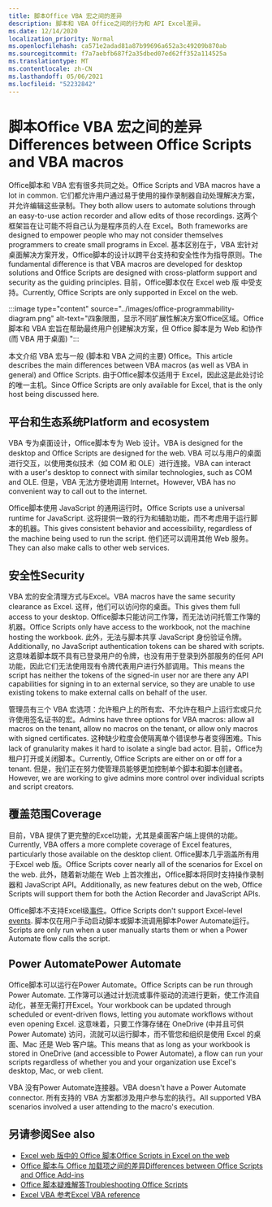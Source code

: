 ```yaml
---
title: 脚本Office VBA 宏之间的差异
description: 脚本和 VBA Office之间的行为和 API Excel差异。
ms.date: 12/14/2020
localization_priority: Normal
ms.openlocfilehash: ca571e2adad81a87b99696a652a3c49209b870ab
ms.sourcegitcommit: f7a7aebfb687f2a35dbed07ed62ff352a114525a
ms.translationtype: MT
ms.contentlocale: zh-CN
ms.lasthandoff: 05/06/2021
ms.locfileid: "52232842"
---
```

# <a name="differences-between-office-scripts-and-vba-macros"></a><span data-ttu-id="8de52-103">脚本Office VBA 宏之间的差异</span><span class="sxs-lookup"><span data-stu-id="8de52-103">Differences between Office Scripts and VBA macros</span></span>

<span data-ttu-id="8de52-104">Office脚本和 VBA 宏有很多共同之处。</span><span class="sxs-lookup"><span data-stu-id="8de52-104">Office Scripts and VBA macros have a lot in common.</span></span> <span data-ttu-id="8de52-105">它们都允许用户通过易于使用的操作录制器自动处理解决方案，并允许编辑这些录制。</span><span class="sxs-lookup"><span data-stu-id="8de52-105">They both allow users to automate solutions through an easy-to-use action recorder and allow edits of those recordings.</span></span> <span data-ttu-id="8de52-106">这两个框架旨在让可能不将自己认为是程序员的人在 Excel。</span><span class="sxs-lookup"><span data-stu-id="8de52-106">Both frameworks are designed to empower people who may not consider themselves programmers to create small programs in Excel.</span></span>
<span data-ttu-id="8de52-107">基本区别在于，VBA 宏针对桌面解决方案开发，Office脚本的设计以跨平台支持和安全性作为指导原则。</span><span class="sxs-lookup"><span data-stu-id="8de52-107">The fundamental difference is that VBA macros are developed for desktop solutions and Office Scripts are designed with cross-platform support and security as the guiding principles.</span></span> <span data-ttu-id="8de52-108">目前，Office脚本仅在 Excel web 版 中受支持。</span><span class="sxs-lookup"><span data-stu-id="8de52-108">Currently, Office Scripts are only supported in Excel on the web.</span></span>

:::image type="content" source="../images/office-programmability-diagram.png" alt-text="四象限图，显示不同扩展性解决方案Office区域。Office脚本和 VBA 宏旨在帮助最终用户创建解决方案，但 Office 脚本是为 Web 和协作 (而 VBA 用于桌面) ":::

<span data-ttu-id="8de52-110">本文介绍 VBA 宏与一般 (脚本和 VBA 之间的主要) Office。</span><span class="sxs-lookup"><span data-stu-id="8de52-110">This article describes the main differences between VBA macros (as well as VBA in general) and Office Scripts.</span></span> <span data-ttu-id="8de52-111">由于Office脚本仅适用于 Excel，因此这是此处讨论的唯一主机。</span><span class="sxs-lookup"><span data-stu-id="8de52-111">Since Office Scripts are only available for Excel, that is the only host being discussed here.</span></span>

## <a name="platform-and-ecosystem"></a><span data-ttu-id="8de52-112">平台和生态系统</span><span class="sxs-lookup"><span data-stu-id="8de52-112">Platform and ecosystem</span></span>

<span data-ttu-id="8de52-113">VBA 专为桌面设计，Office脚本专为 Web 设计。</span><span class="sxs-lookup"><span data-stu-id="8de52-113">VBA is designed for the desktop and Office Scripts are designed for the web.</span></span> <span data-ttu-id="8de52-114">VBA 可以与用户的桌面进行交互，以使用类似技术（如 COM 和 OLE）进行连接。</span><span class="sxs-lookup"><span data-stu-id="8de52-114">VBA can interact with a user's desktop to connect with similar technologies, such as COM and OLE.</span></span> <span data-ttu-id="8de52-115">但是，VBA 无法方便地调用 Internet。</span><span class="sxs-lookup"><span data-stu-id="8de52-115">However, VBA has no convenient way to call out to the internet.</span></span>

<span data-ttu-id="8de52-116">Office脚本使用 JavaScript 的通用运行时。</span><span class="sxs-lookup"><span data-stu-id="8de52-116">Office Scripts use a universal runtime for JavaScript.</span></span> <span data-ttu-id="8de52-117">这将提供一致的行为和辅助功能，而不考虑用于运行脚本的机器。</span><span class="sxs-lookup"><span data-stu-id="8de52-117">This gives consistent behavior and accessibility, regardless of the machine being used to run the script.</span></span> <span data-ttu-id="8de52-118">他们还可以调用其他 Web 服务。</span><span class="sxs-lookup"><span data-stu-id="8de52-118">They can also make calls to other web services.</span></span>

## <a name="security"></a><span data-ttu-id="8de52-119">安全性</span><span class="sxs-lookup"><span data-stu-id="8de52-119">Security</span></span>

<span data-ttu-id="8de52-120">VBA 宏的安全清理方式与Excel。</span><span class="sxs-lookup"><span data-stu-id="8de52-120">VBA macros have the same security clearance as Excel.</span></span> <span data-ttu-id="8de52-121">这样，他们可以访问你的桌面。</span><span class="sxs-lookup"><span data-stu-id="8de52-121">This gives them full access to your desktop.</span></span> <span data-ttu-id="8de52-122">Office脚本只能访问工作簿，而无法访问托管工作簿的机器。</span><span class="sxs-lookup"><span data-stu-id="8de52-122">Office Scripts only have access to the workbook, not the machine hosting the workbook.</span></span> <span data-ttu-id="8de52-123">此外，无法与脚本共享 JavaScript 身份验证令牌。</span><span class="sxs-lookup"><span data-stu-id="8de52-123">Additionally, no JavaScript authentication tokens can be shared with scripts.</span></span> <span data-ttu-id="8de52-124">这意味着脚本既不具有已登录用户的令牌，也没有用于登录到外部服务的任何 API 功能，因此它们无法使用现有令牌代表用户进行外部调用。</span><span class="sxs-lookup"><span data-stu-id="8de52-124">This means the script has neither the tokens of the signed-in user nor are there any API capabilities for signing in to an external service, so they are unable to use existing tokens to make external calls on behalf of the user.</span></span>

<span data-ttu-id="8de52-125">管理员有三个 VBA 宏选项：允许租户上的所有宏、不允许在租户上运行宏或只允许使用签名证书的宏。</span><span class="sxs-lookup"><span data-stu-id="8de52-125">Admins have three options for VBA macros: allow all macros on the tenant, allow no macros on the tenant, or allow only macros with signed certificates.</span></span> <span data-ttu-id="8de52-126">这种缺少粒度会使隔离单个错误参与者变得困难。</span><span class="sxs-lookup"><span data-stu-id="8de52-126">This lack of granularity makes it hard to isolate a single bad actor.</span></span> <span data-ttu-id="8de52-127">目前，Office为租户打开或关闭脚本。</span><span class="sxs-lookup"><span data-stu-id="8de52-127">Currently, Office Scripts are either on or off for a tenant.</span></span> <span data-ttu-id="8de52-128">但是，我们正在努力使管理员能够更加控制单个脚本和脚本创建者。</span><span class="sxs-lookup"><span data-stu-id="8de52-128">However, we are working to give admins more control over individual scripts and script creators.</span></span>

## <a name="coverage"></a><span data-ttu-id="8de52-129">覆盖范围</span><span class="sxs-lookup"><span data-stu-id="8de52-129">Coverage</span></span>

<span data-ttu-id="8de52-130">目前，VBA 提供了更完整的Excel功能，尤其是桌面客户端上提供的功能。</span><span class="sxs-lookup"><span data-stu-id="8de52-130">Currently, VBA offers a more complete coverage of Excel features, particularly those available on the desktop client.</span></span> <span data-ttu-id="8de52-131">Office脚本几乎涵盖所有用于Excel web 版。</span><span class="sxs-lookup"><span data-stu-id="8de52-131">Office Scripts cover nearly all of the scenarios for Excel on the web.</span></span> <span data-ttu-id="8de52-132">此外，随着新功能在 Web 上首次推出，Office脚本将同时支持操作录制器和 JavaScript API。</span><span class="sxs-lookup"><span data-stu-id="8de52-132">Additionally, as new features debut on the web, Office Scripts will support them for both the Action Recorder and JavaScript APIs.</span></span>

<span data-ttu-id="8de52-133">Office脚本不支持Excel级[事件](/office/vba/excel/concepts/events-worksheetfunctions-shapes/using-events-with-excel-objects)。</span><span class="sxs-lookup"><span data-stu-id="8de52-133">Office Scripts don't support Excel-level [events](/office/vba/excel/concepts/events-worksheetfunctions-shapes/using-events-with-excel-objects).</span></span> <span data-ttu-id="8de52-134">脚本仅在用户手动启动脚本或脚本流调用脚本Power Automate运行。</span><span class="sxs-lookup"><span data-stu-id="8de52-134">Scripts are only run when a user manually starts them or when a Power Automate flow calls the script.</span></span>

## <a name="power-automate"></a><span data-ttu-id="8de52-135">Power Automate</span><span class="sxs-lookup"><span data-stu-id="8de52-135">Power Automate</span></span>

<span data-ttu-id="8de52-136">Office脚本可以运行在Power Automate。</span><span class="sxs-lookup"><span data-stu-id="8de52-136">Office Scripts can be run through Power Automate.</span></span> <span data-ttu-id="8de52-137">工作簿可以通过计划流或事件驱动的流进行更新，使工作流自动化，甚至无需打开Excel。</span><span class="sxs-lookup"><span data-stu-id="8de52-137">Your workbook can be updated through scheduled or event-driven flows, letting you automate workflows without even opening Excel.</span></span> <span data-ttu-id="8de52-138">这意味着，只要工作簿存储在 OneDrive (中并且可供 Power Automate) 访问，流就可以运行脚本，而不管您和组织是使用 Excel 的桌面、Mac 还是 Web 客户端。</span><span class="sxs-lookup"><span data-stu-id="8de52-138">This means that as long as your workbook is stored in OneDrive (and accessible to Power Automate), a flow can run your scripts regardless of whether you and your organization use Excel's desktop, Mac, or web client.</span></span>

<span data-ttu-id="8de52-139">VBA 没有Power Automate连接器。</span><span class="sxs-lookup"><span data-stu-id="8de52-139">VBA doesn't have a Power Automate connector.</span></span> <span data-ttu-id="8de52-140">所有支持的 VBA 方案都涉及用户参与宏的执行。</span><span class="sxs-lookup"><span data-stu-id="8de52-140">All supported VBA scenarios involved a user attending to the macro's execution.</span></span>

## <a name="see-also"></a><span data-ttu-id="8de52-141">另请参阅</span><span class="sxs-lookup"><span data-stu-id="8de52-141">See also</span></span>

- [<span data-ttu-id="8de52-142">Excel web 版中的 Office 脚本</span><span class="sxs-lookup"><span data-stu-id="8de52-142">Office Scripts in Excel on the web</span></span>](../overview/excel.md)
- [<span data-ttu-id="8de52-143">Office 脚本与 Office 加载项之间的差异</span><span class="sxs-lookup"><span data-stu-id="8de52-143">Differences between Office Scripts and Office Add-ins</span></span>](add-ins-differences.md)
- [<span data-ttu-id="8de52-144">Office 脚本疑难解答</span><span class="sxs-lookup"><span data-stu-id="8de52-144">Troubleshooting Office Scripts</span></span>](../testing/troubleshooting.md)
- [<span data-ttu-id="8de52-145">Excel VBA 参考</span><span class="sxs-lookup"><span data-stu-id="8de52-145">Excel VBA reference</span></span>](/office/vba/api/overview/excel)
